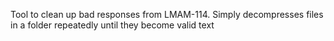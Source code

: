 Tool to clean up bad responses from LMAM-114. Simply decompresses files in a folder repeatedly until they become valid text